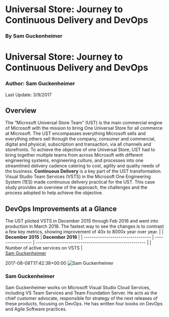 # Universal Store: Journey to Continuous Delivery and DevOps
### By Sam Guckenheimer

# Universal Store: Journey to Continuous Delivery and DevOps
### Author: Sam Guckenheimer
Last Update: 3/9/2017
## Overview
The “Microsoft Universal Store Team” (UST) is the main commercial engine
of Microsoft with the mission to bring One Universal Store for all
commerce at Microsoft. The UST encompasses everything Microsoft sells
and everything others sell through the company, consumer and commercial,
digital and physical, subscription and transaction, via all channels and
storefronts.
To achieve the objective of one Universal Store, UST had to bring
together multiple teams from across Microsoft with different engineering
systems, engineering culture, and processes into one streamlined
delivery cadence catering to cost, agility and quality needs of the
business.
**Continuous Delivery** is a key part of the UST transformation. Visual
Studio Team Services (VSTS) in the Microsoft One Engineering System
(1ES) made continuous delivery practical for the UST. This case study
provides an overview of the approach, the challenges and the process
adopted to help achieve the objective.
## DevOps Improvements at a Glance
The UST piloted VSTS in December 2015 through Feb 2016 and went into
production in March 2016. The fastest way to see the changes is to
contrast a few key metrics, showing improvement of 40x to 8000x year
over
year.
|                                   | **December 2015** | **December 2016**                                      |
| --------------------------------- | ----------------- | ------------------------------------------------------ |
| Number of active services on VSTS | \
  [Sam
Guckenheimer](https://www.visualstudio.com/author/samgu/ "Posts by Sam Guckenheimer")
  
2017-08-08T17:42:38+00:00 
![Sam
Guckenheimer](_img/Sam-Guckenheimer_avatar_1509383568-130x130.jpg)
### Sam Guckenheimer
Sam Guckenheimer works on Microsoft Visual Studio Cloud Services,
including VS Team Services and Team Foundation Server. He acts as the
chief customer advocate, responsible for strategy of the next releases
of these products, focusing on DevOps. He has written four books on
DevOps and Agile Software practices.